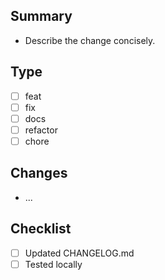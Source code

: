 ## Summary
- Describe the change concisely.

## Type
- [ ] feat
- [ ] fix
- [ ] docs
- [ ] refactor
- [ ] chore

## Changes
- ...

## Checklist
- [ ] Updated CHANGELOG.md
- [ ] Tested locally
